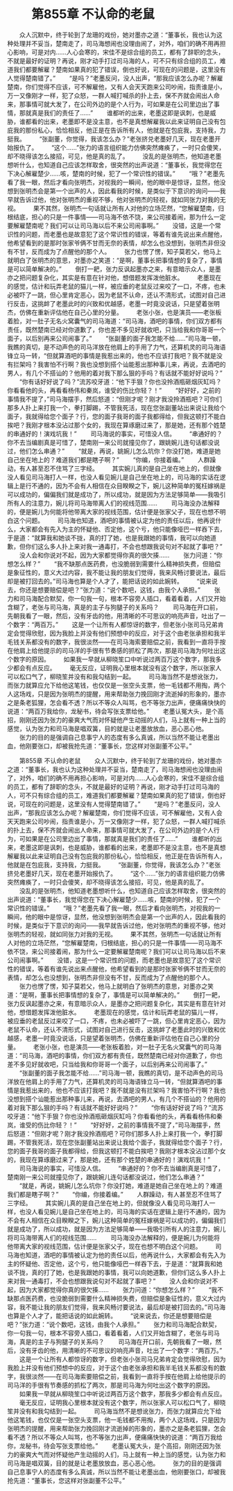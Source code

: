 # 　　第855章 不认命的老鼠
　　众人沉默中，终于轮到了龙珊的戏份，她对墨亦之道：“董事长，我也认为这种处理并不妥当，楚南走了，司马海想闹也没理由闹了，对外，咱们的确不用再担心影响，可是对内……人心会寒的，宋佳不是综合组的员工，都有了辞职的念头，不就是最好的证明？再说，刚才动手打过司马海的人，可不只有综合组的员工，难道我们都要解雇？楚南如果真的犯了错误，倒也好说，可现在的问题是，这里没有人觉得楚南错了。”
　　“是吗？”老墨反问，没人出声，“那我应该怎么办呢？解雇楚南，你们觉得不应该，可不解雇他，又有人会天天跑来公司吵闹，指责谁是小，万一又像刚才一样，犯了众怒，一群人喊打喊杀的扑上去，保不齐就会闹出人命来，那事情可就大发了，在公司外边的是个人行为，可如果是在公司里边出了事情，那就真是我们的责任了……”
　　谁都听的出来，老墨这即是讽刺，也是威胁，谁都看的出来，老墨即不是没主意，也不是真想解雇我以此来证明自己没有包庇我的那份私心，恰恰相反，他正是在告诉所有人，他就是在包庇我，支持我，力挺我。
　　“张副董，你觉得，我该怎么办？”老张挤兑老墨好几天，现在老墨开始报仇了。
　　“这个……”张力的语言组织能力仿佛突然瘫痪了，一时只会傻笑，却不晓得该怎么接招，可见，他是真的乱了。
　　没乱的是张明杰，他知道老墨想听什么，也知道自己应该怎样取舍，很突然的出声说道：“董事长，我觉得您在下决心解雇楚少……咳，楚南的时候，犯了一个常识性的错误。”
　　“哦？”老墨先看了我一眼，然后才看向张明杰，对视我的一瞬间，他的眼中是惊讶，显然，他没想到张明杰会是第一个出声的人，因此看我的时候，是类似于下意识的询问——我早就告诉过他，他对张明杰的重视不够，他对张明杰的轻视，就如同张力对我的无视。
　　果不其然，张明杰一句话就让所有人对他的立场茫然，“您解雇楚南，归根结底，担心的只是一件事情——司马海不依不饶，来公司接着闹，那为什么一定要解雇楚南呢？我们可以让司马海以后不来公司闹事啊。”
　　没错，这是一个常识性的问题，而老墨也是故意犯了这个常识性的错误，等着有谁先说出来点醒他，他希望看到的是那时张家爷俩不甘而无奈的表情，却怎么也没想到，张明杰非但没有不甘，反而成为了点醒他的那个人。
　　张力也愣了愣，知子莫若父，他马上就明白了张明杰的意思，对墨亦之笑道：“是啊，董事长把事情想的复杂了，事情是可以简单解决的。”
　　倒打一耙，张力反讽起墨亦之来，有意暗示众人，是墨亦之把问题复杂化，其实是有意在针对他，想借题发挥泼他脏水。
　　老墨现在的感觉，估计和玩弄老鼠的猫儿一样，被应垂的老鼠反过来咬了一口，不疼，也未必被吓了一跳，但心里肯定恶心，因为老鼠不认命，还认不清形式，试图对自己进行反击，这挑衅了老墨此时的兴致和优越感，老墨一时竟没说话，只是望着张明杰，仿佛在重新评估他在自己心里的分量。
　　老张小张，也是演员——老张板着脸，对一肚子无名火窝囊气的司马海道：“司马海，酒吧的事情，你们双方都有责任，既然楚南已经对你道歉了，你也差不多见好就收吧，只当给我和你哥哥一个面子，以后别再来公司闹事了。”
　　“张副董的面子我怎能不给……”司马海一顿，我瞧的真切，是不动声色的司马洋放在他肩上的手用了力气，还算机灵的司马海语锋立马一转，“但就算酒吧的事情是我惹出来的，他也不应该打我吧？我不就是没有拦架吗？我害怕不行啊？我也没想到搭个讪能惹出那种事儿来，再说，去酒吧的男人，有几个不搭讪的？他用的着对我下那么狠的手吗？有话就不能好好说吗？”
　　“你有话好好说了吗？”流苏咬牙道：“他下手狠？你也没拎酒瓶砸烟灰缸吗？你看看他的头，再看看杨伟和秦岚，谁受的伤比你轻？！”
　　“好好好，之前的事情我不提了，”司马海摆手，然后怒道：“但刚才呢？刚才我没拎酒瓶吧？可你们那多人扑上来打我一个，拳打脚踢，不管我死活，现在您张副董站出来说让我给个面子，我就得给您个面子？行，您的面子我哥的面子我都得给，但我这顿打不能白挨吧？我刚才根本没沾过那个女的，我现在算琢磨过来了，那是她，还有那个姓楚的串通好的！演戏坑我！”
　　司马海说的事实，可惜没人信。
　　“串通好的？你不去当编剧真是可惜了，楚南刚一来公司就撞见你了，跟姚婉儿连句话都没说过，他们怎么串通？”
　　“就是，再说，姚婉儿怎么坑你？你没打她，难道是她自己坐在地上的？难道我们都是瞎子啊？”
　　“你编，你接着编。”
　　人群躁动，有人甚至忍不住骂了三字经。
　　其实婉儿真的是自己坐在地上的，但就像没人看见司马海打人一样，也没人看见婉儿是自己坐在地上的，司马海的实话在逻辑上是行不通的，因为不会有人相信在众目睽睽之下，婉儿这种简单的冤枉嫁祸是可以成功的，偏偏我们就是成功了，所以成功，就是因为方法足够简单——我吸引所有人的注意力，婉儿将司马海带离人们的视线范围……
　　司马海没办法解释的，便是婉儿为何能将他带离大家的视线范围，估计便是张家父子，现在也想不明白这个问题。
　　司马海也知道，酒吧的事情被认定为他的责任以后，他再说什么，大家都会有先入为主的怀疑他、否定他，这个亏，他只能像哑巴一样吞下去，于是道：“就算我和她谈不拢，真的打了她，也是我跟她的事情，我可以向她道歉，但你们这么多人扑上来对我一通毒打，不会也想跟我说句对不起就了事吧？”
　　没人会和你说对不起，因为大家都觉得你真的很欠揍……
　　张力问道：“你想怎么样？”
　　“我不缺那点医药费，也没脆弱到需要什么精神损失费，但赔偿是象征性的，意义大过内容，我不能让我的朋友们觉得，我来风畅讨要说法，最后却是被打回去的。”司马海也算是个人才了，能把话说的如此婉转。
　　“说来说去，你还是想要赔偿是吧？”张力道：“说个数吧，这钱，由我个人承担。”
　　张力和司马海配合默契，你一句我一句，根本不容旁人插口，看着看着，人们又开始含糊了，老张与司马海，真是的主子与狗腿子的关系吗？
　　司马海在开口前，先朝我看了一眼，然后，没有牙齿的他，用清晰的不可思议的响亮声音，吐出了一个数字：“两百万。”
　　这是一个让所有人都惊讶的数字，但老张小张司马兄弟肯定会觉得欣慰，因为我脸上并没有他们预想中的反应，对于这个由老张承担和我半毛钱关系都没有的数字，我很淡然——在司马海索要赔偿之前，我看到一直将手按在他肩上给他提示的司马洋的手很有节奏感的抓松了两次，那是司马海为何吐出这个数字的原因。
　　如果我一早就从柳晓笙口中听说过两百万这个数字，那我多少都会有点反应。
　　毫无反应，证明我心里根本就没有这个数字，所以张家人可以松口气了，柳晓笙并没有和我勾结到一起。
　　司马海当然不是想讹张力，而张力就算应允下给他这笔钱，也仅仅是一张空头支票，他一毛钱都不用掏，两个人这场戏，只是因为张明杰的提醒，用来帮助张力挽回刚才流逝掉的形象的，墨亦之是条老狐狸，怎会看不透？所以不等众人叫骂，也不等张力出声，便痛痛快快的说道：“两百万我给你，龙秘书，待会写张支票给他。”
　　老墨认冤大头，是个高招，刚刚还因为张力的豪爽大气而对怀疑他产生动摇的人们，马上就有一种上当的感觉，认为张力和司马海是唱双簧，目的就是让老墨放放血，恶心恶心他。
　　张力的目的是强调自己息事宁人的态度有多么真诚，所以当然不能让老墨出血，他刚要张口，却被我抢先道：“董事长，您这样对张副董不公平。”

　　第855章 不认命的老鼠
　　众人沉默中，终于轮到了龙珊的戏份，她对墨亦之道：“董事长，我也认为这种处理并不妥当，楚南走了，司马海想闹也没理由闹了，对外，咱们的确不用再担心影响，可是对内……人心会寒的，宋佳不是综合组的员工，都有了辞职的念头，不就是最好的证明？再说，刚才动手打过司马海的人，可不只有综合组的员工，难道我们都要解雇？楚南如果真的犯了错误，倒也好说，可现在的问题是，这里没有人觉得楚南错了。”
　　“是吗？”老墨反问，没人出声，“那我应该怎么办呢？解雇楚南，你们觉得不应该，可不解雇他，又有人会天天跑来公司吵闹，指责谁是小，万一又像刚才一样，犯了众怒，一群人喊打喊杀的扑上去，保不齐就会闹出人命来，那事情可就大发了，在公司外边的是个人行为，可如果是在公司里边出了事情，那就真是我们的责任了……”
　　谁都听的出来，老墨这即是讽刺，也是威胁，谁都看的出来，老墨即不是没主意，也不是真想解雇我以此来证明自己没有包庇我的那份私心，恰恰相反，他正是在告诉所有人，他就是在包庇我，支持我，力挺我。
　　“张副董，你觉得，我该怎么办？”老张挤兑老墨好几天，现在老墨开始报仇了。
　　“这个……”张力的语言组织能力仿佛突然瘫痪了，一时只会傻笑，却不晓得该怎么接招，可见，他是真的乱了。
　　没乱的是张明杰，他知道老墨想听什么，也知道自己应该怎样取舍，很突然的出声说道：“董事长，我觉得您在下决心解雇楚少……咳，楚南的时候，犯了一个常识性的错误。”
　　“哦？”老墨先看了我一眼，然后才看向张明杰，对视我的一瞬间，他的眼中是惊讶，显然，他没想到张明杰会是第一个出声的人，因此看我的时候，是类似于下意识的询问——我早就告诉过他，他对张明杰的重视不够，他对张明杰的轻视，就如同张力对我的无视。
　　果不其然，张明杰一句话就让所有人对他的立场茫然，“您解雇楚南，归根结底，担心的只是一件事情——司马海不依不饶，来公司接着闹，那为什么一定要解雇楚南呢？我们可以让司马海以后不来公司闹事啊。”
　　没错，这是一个常识性的问题，而老墨也是故意犯了这个常识性的错误，等着有谁先说出来点醒他，他希望看到的是那时张家爷俩不甘而无奈的表情，却怎么也没想到，张明杰非但没有不甘，反而成为了点醒他的那个人。
　　张力也愣了愣，知子莫若父，他马上就明白了张明杰的意思，对墨亦之笑道：“是啊，董事长把事情想的复杂了，事情是可以简单解决的。”
　　倒打一耙，张力反讽起墨亦之来，有意暗示众人，是墨亦之把问题复杂化，其实是有意在针对他，想借题发挥泼他脏水。
　　老墨现在的感觉，估计和玩弄老鼠的猫儿一样，被应垂的老鼠反过来咬了一口，不疼，也未必被吓了一跳，但心里肯定恶心，因为老鼠不认命，还认不清形式，试图对自己进行反击，这挑衅了老墨此时的兴致和优越感，老墨一时竟没说话，只是望着张明杰，仿佛在重新评估他在自己心里的分量。
　　老张小张，也是演员——老张板着脸，对一肚子无名火窝囊气的司马海道：“司马海，酒吧的事情，你们双方都有责任，既然楚南已经对你道歉了，你也差不多见好就收吧，只当给我和你哥哥一个面子，以后别再来公司闹事了。”
　　“张副董的面子我怎能不给……”司马海一顿，我瞧的真切，是不动声色的司马洋放在他肩上的手用了力气，还算机灵的司马海语锋立马一转，“但就算酒吧的事情是我惹出来的，他也不应该打我吧？我不就是没有拦架吗？我害怕不行啊？我也没想到搭个讪能惹出那种事儿来，再说，去酒吧的男人，有几个不搭讪的？他用的着对我下那么狠的手吗？有话就不能好好说吗？”
　　“你有话好好说了吗？”流苏咬牙道：“他下手狠？你也没拎酒瓶砸烟灰缸吗？你看看他的头，再看看杨伟和秦岚，谁受的伤比你轻？！”
　　“好好好，之前的事情我不提了，”司马海摆手，然后怒道：“但刚才呢？刚才我没拎酒瓶吧？可你们那多人扑上来打我一个，拳打脚踢，不管我死活，现在您张副董站出来说让我给个面子，我就得给您个面子？行，您的面子我哥的面子我都得给，但我这顿打不能白挨吧？我刚才根本没沾过那个女的，我现在算琢磨过来了，那是她，还有那个姓楚的串通好的！演戏坑我！”
　　司马海说的事实，可惜没人信。
　　“串通好的？你不去当编剧真是可惜了，楚南刚一来公司就撞见你了，跟姚婉儿连句话都没说过，他们怎么串通？”
　　“就是，再说，姚婉儿怎么坑你？你没打她，难道是她自己坐在地上的？难道我们都是瞎子啊？”
　　“你编，你接着编。”
　　人群躁动，有人甚至忍不住骂了三字经。
　　其实婉儿真的是自己坐在地上的，但就像没人看见司马海打人一样，也没人看见婉儿是自己坐在地上的，司马海的实话在逻辑上是行不通的，因为不会有人相信在众目睽睽之下，婉儿这种简单的冤枉嫁祸是可以成功的，偏偏我们就是成功了，所以成功，就是因为方法足够简单——我吸引所有人的注意力，婉儿将司马海带离人们的视线范围……
　　司马海没办法解释的，便是婉儿为何能将他带离大家的视线范围，估计便是张家父子，现在也想不明白这个问题。
　　司马海也知道，酒吧的事情被认定为他的责任以后，他再说什么，大家都会有先入为主的怀疑他、否定他，这个亏，他只能像哑巴一样吞下去，于是道：“就算我和她谈不拢，真的打了她，也是我跟她的事情，我可以向她道歉，但你们这么多人扑上来对我一通毒打，不会也想跟我说句对不起就了事吧？”
　　没人会和你说对不起，因为大家都觉得你真的很欠揍……
　　张力问道：“你想怎么样？”
　　“我不缺那点医药费，也没脆弱到需要什么精神损失费，但赔偿是象征性的，意义大过内容，我不能让我的朋友们觉得，我来风畅讨要说法，最后却是被打回去的。”司马海也算是个人才了，能把话说的如此婉转。
　　“说来说去，你还是想要赔偿是吧？”张力道：“说个数吧，这钱，由我个人承担。”
　　张力和司马海配合默契，你一句我一句，根本不容旁人插口，看着看着，人们又开始含糊了，老张与司马海，真是的主子与狗腿子的关系吗？
　　司马海在开口前，先朝我看了一眼，然后，没有牙齿的他，用清晰的不可思议的响亮声音，吐出了一个数字：“两百万。”
　　这是一个让所有人都惊讶的数字，但老张小张司马兄弟肯定会觉得欣慰，因为我脸上并没有他们预想中的反应，对于这个由老张承担和我半毛钱关系都没有的数字，我很淡然——在司马海索要赔偿之前，我看到一直将手按在他肩上给他提示的司马洋的手很有节奏感的抓松了两次，那是司马海为何吐出这个数字的原因。
　　如果我一早就从柳晓笙口中听说过两百万这个数字，那我多少都会有点反应。
　　毫无反应，证明我心里根本就没有这个数字，所以张家人可以松口气了，柳晓笙并没有和我勾结到一起。
　　司马海当然不是想讹张力，而张力就算应允下给他这笔钱，也仅仅是一张空头支票，他一毛钱都不用掏，两个人这场戏，只是因为张明杰的提醒，用来帮助张力挽回刚才流逝掉的形象的，墨亦之是条老狐狸，怎会看不透？所以不等众人叫骂，也不等张力出声，便痛痛快快的说道：“两百万我给你，龙秘书，待会写张支票给他。”
　　老墨认冤大头，是个高招，刚刚还因为张力的豪爽大气而对怀疑他产生动摇的人们，马上就有一种上当的感觉，认为张力和司马海是唱双簧，目的就是让老墨放放血，恶心恶心他。
　　张力的目的是强调自己息事宁人的态度有多么真诚，所以当然不能让老墨出血，他刚要张口，却被我抢先道：“董事长，您这样对张副董不公平。”
